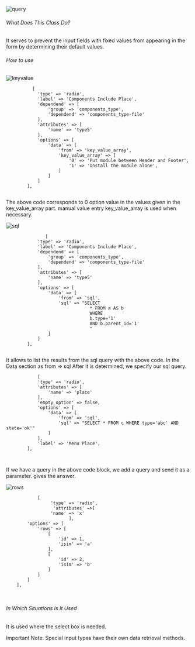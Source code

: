 ![query](https://s3.eu-central-1.amazonaws.com/static.testbank.az/uploads/files/15-1619421581-ok-image.png)




###### What Does This Class Do?

It serves to prevent the input fields with fixed values from appearing in the form by determining their default values.

###### How to use

![keyvalue](https://s3.eu-central-1.amazonaws.com/static.testbank.az/uploads/files/15-1619421818-ok-image.png)
```
          [
            'type' => 'radio',
            'label' => 'Components Include Place',
            'dependend' => [
                'group' => 'components_type',
                'dependend' => 'components_type-file'
            ],
            'attributes' => [
                'name' => 'type5'
            ],
            'options' => [
                'data' => [
                    'from' => 'key_value_array',
                    'key_value_array' => [
                        '0' => 'Put module between Header and Footer',
                        '1' => 'Install the module alone',
                    ]
                ]
            ]
        ],
                                                               
```

The above code corresponds to 0 option value in the values given in the key_value_array part. manual value entry
key_value_array is used when necessary.



![sql](https://s3.eu-central-1.amazonaws.com/static.testbank.az/uploads/files/15-1619422315-ok-image.png)
```
               [
            'type' => 'radio',
            'label' => 'Components Include Place',
            'dependend' => [
                'group' => 'components_type',
                'dependend' => 'components_type-file'
            ],
            'attributes' => [
                'name' => 'type5'
            ],
            'options' => [
                'data' => [
                    'from' => 'sql',
                    'sql' => "SELECT 
                                * FROM a AS b
                                WHERE 
                                b.type='1' 
                                AND b.parent_id='1'
                                "
                ]
            ]
        ],
                                          
```

It allows to list the results from the sql query with the above code. In the Data section as from => sql
After it is determined, we specify our sql query.

```
            [
            'type' => 'radio',
            'attributes' => [
                'name' => 'place'
            ],
            'empty_option' => false,
            'options' => [
                'data' => [
                    'from' => 'sql',
                    'sql' => "SELECT * FROM c WHERE type='abc' AND state='ok'"
                ]
            ],
            'label' => 'Menu Place',
        ],
                                     
               
```

If we have a query in the above code block, we add a query and send it as a parameter.
gives the answer.



![rows](https://s3.eu-central-1.amazonaws.com/static.testbank.az/uploads/files/15-1619433063-ok-image.png)

```
            [
                 'type' => 'radio',
                  'attributes' =>[
                 'name' => 'x'
                        ],
        'options' => [
            'rows' => [
                [
                    'id' => 1,
                    'isim' => 'a'
                ],
                [
                    'id' => 2,
                    'isim' => 'b'
                ]
            ]
        ]
    ],
                                    
               
```


###### In Which Situations Is It Used

It is used where the select box is needed.

Important Note: Special input types have their own data retrieval methods.


